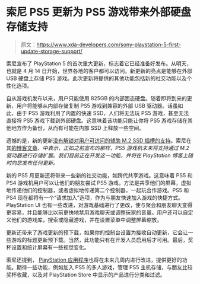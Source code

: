 # 索尼 PS5 更新为 PS5 游戏带来外部硬盘存储支持

> 原文：<https://www.xda-developers.com/sony-playstation-5-first-update-storage-support/>

索尼宣布了 PlayStation 5 的首次重大更新，标志着它已经准备好发布。从明天，也就是 4 月 14 日开始，世界各地的客户都可以访问。新更新的亮点是能够在外部 USB 硬盘上存储 PS5 游戏。此次更新将提供的其他功能包括新的社交功能以及个性化选项。

自从游戏机发布以来，用户只能使用 825GB 的内部固态硬盘。随着即将到来的更新，用户将能够从内部存储复制 PS5 游戏到兼容的外部 USB 驱动器。话虽如此，由于 PS5 游戏利用了内置的快速 SSD，人们将无法玩 PS5 游戏，甚至无法直接将 PS5 游戏下载到外部硬盘。这意味着该功能只能让你将 PS5 游戏存储在其他地方作为备份，从而有可能在内部 SSD 上释放一些空间。

遗憾的是，新的更新[没有解锁对用户可访问的辅助 M.2 SSD 插槽的支持](https://www.xda-developers.com/sony-playstation-5-expandable-storage-slot-unlock/)。索尼在其[的博客文章](https://blog.playstation.com/2021/04/13/ps5-april-update-brings-new-storage-options-and-social-features/)、*中表示，正如之前宣布的那样，PS5 游戏机未来将支持通过 M.2 驱动器进行存储扩展。我们目前正在开发这一功能，并将在 PlayStation 博客上随时向您发布任何更新。*

新的 PS5 月更新还将带来一些新的社交功能，如跨代共享游戏。这意味着 PS5 和 PS4 游戏机用户可以让他们的朋友尝试 PS5 游戏，方法是共享他们的屏幕，虚拟地传递他们的控制器，或者虚拟地传递第二个控制器，一起玩合作游戏。PS5 和 PS4 现在都将有一个“请求加入”选项，作为与朋友快速加入游戏的快捷方式。PlayStation UI 也有一些改进，对游戏基础进行了更改，使与聚会和朋友聊天变得更容易，并且能够比以前更快地禁用游戏聊天或调整玩家的音量。用户还可以自定义他们的游戏库，搜索或隐藏游戏，并在设置菜单中调整屏幕缩放。

更新还带来了游戏更新的预下载，如果你的控制台设置为接收自动更新，它会让一些游戏的标题更新预下载。当然，此功能只有在开发人员启用后才可用。最后，奖杯设置和统计屏幕有一些视觉变化。

索尼还提到， [PlayStation 应用程序](https://play.google.com/store/apps/details?id=com.scee.psxandroid)也将在未来几周内进行改进，提供更好的功能。期待一些功能，例如加入 PS5 的多人游戏，管理 PS5 主机存储，与朋友比较奖杯收藏，以及对 PlayStation Store 中显示的产品进行分类和过滤。